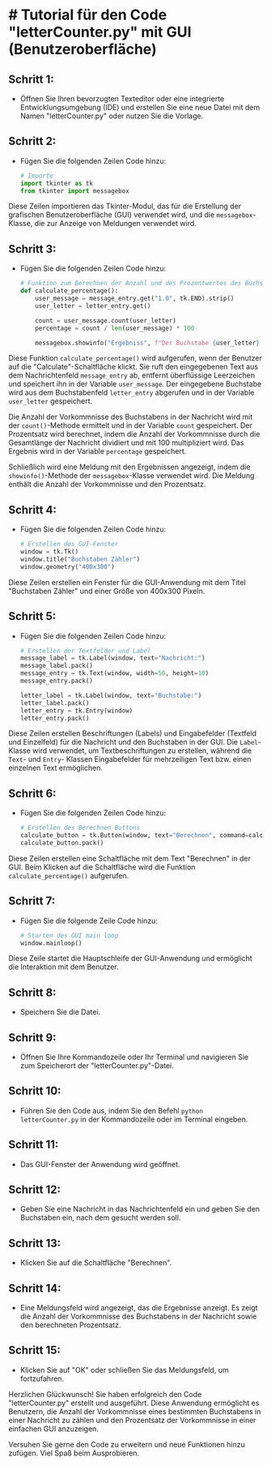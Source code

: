 # # Tutorial für den Code "letterCounter.py" mit GUI (Benutzeroberfläche)

## Schritt 1: 

- Öffnen Sie Ihren bevorzugten Texteditor oder eine integrierte Entwicklungsumgebung (IDE) und erstellen Sie eine neue Datei mit dem Namen "letterCounter.py" oder nutzen Sie die Vorlage.

## Schritt 2: 

- Fügen Sie die folgenden Zeilen Code hinzu:

    ```python
    # Importe
    import tkinter as tk
    from tkinter import messagebox

Diese Zeilen importieren das Tkinter-Modul, das für die Erstellung der grafischen Benutzeroberfläche (GUI) verwendet wird, und die `messagebox`-Klasse, die zur Anzeige von Meldungen verwendet wird.

## Schritt 3: 

- Fügen Sie die folgenden Zeilen Code hinzu:

    ```python
    # Funktion zum Berechnen der Anzahl und des Prozentwertes des Buchstabens
    def calculate_percentage():
        user_message = message_entry.get("1.0", tk.END).strip()
        user_letter = letter_entry.get()

        count = user_message.count(user_letter)
        percentage = count / len(user_message) * 100

        messagebox.showinfo("Ergebniss", f"Der Buchstabe {user_letter} kam {count} Mal in der Nachricht vor.\n\nDer Prozentsatz des Vorkommens des Buchstabens  {user_letter} in der Nachricht beträgt  {percentage:.2f}%.")

Diese Funktion `calculate_percentage()` wird aufgerufen, wenn der Benutzer auf die "Calculate"-Schaltfläche klickt. Sie ruft den eingegebenen Text aus dem Nachrichtenfeld `message_entry` ab, entfernt überflüssige Leerzeichen und speichert ihn in der Variable `user_message`. Der eingegebene Buchstabe wird aus dem Buchstabenfeld `letter_entry` abgerufen und in der Variable `user_letter` gespeichert.

Die Anzahl der Vorkommnisse des Buchstabens in der Nachricht wird mit der `count()`-Methode ermittelt und in der Variable `count` gespeichert. Der Prozentsatz wird berechnet, indem die Anzahl der Vorkommnisse durch die Gesamtlänge der Nachricht dividiert und mit 100 multipliziert wird. Das Ergebnis wird in der Variable `percentage` gespeichert.

Schließlich wird eine Meldung mit den Ergebnissen angezeigt, indem die `showinfo()`-Methode der `messagebox`-Klasse verwendet wird. Die Meldung enthält die Anzahl der Vorkommnisse und den Prozentsatz.

## Schritt 4: 

- Fügen Sie die folgenden Zeilen Code hinzu:

    ```python
    # Erstellen des GUI-Fenster
    window = tk.Tk()
    window.title("Buchstaben Zähler")
    window.geometry("400x300")

Diese Zeilen erstellen ein Fenster für die GUI-Anwendung mit dem Titel "Buchstaben Zähler" und einer Größe von 400x300 Pixeln.

## Schritt 5: 

- Fügen Sie die folgenden Zeilen Code hinzu:

    ```python
    # Erstellen der Textfelder und Label
    message_label = tk.Label(window, text="Nachricht:")
    message_label.pack()
    message_entry = tk.Text(window, width=50, height=10)
    message_entry.pack()

    letter_label = tk.Label(window, text="Buchstabe:")
    letter_label.pack()
    letter_entry = tk.Entry(window)
    letter_entry.pack()

Diese Zeilen erstellen Beschriftungen (Labels) und Eingabefelder (Textfeld und Einzelfeld) für die Nachricht und den Buchstaben in der GUI. Die `Label`-Klasse wird verwendet, um Textbeschriftungen zu erstellen, während die `Text`- und `Entry`- Klassen Eingabefelder für mehrzeiligen Text bzw. einen einzelnen Text ermöglichen.

## Schritt 6: 

- Fügen Sie die folgenden Zeilen Code hinzu:

    ```python
    # Erstellen des Berechnen Buttons
    calculate_button = tk.Button(window, text="Berechnen", command=calculate_percentage)
    calculate_button.pack()

Diese Zeilen erstellen eine Schaltfläche mit dem Text "Berechnen" in der GUI. Beim Klicken auf die Schaltfläche wird die Funktion `calculate_percentage()` aufgerufen.

## Schritt 7: 

- Fügen Sie die folgende Zeile Code hinzu:

    ```python
    # Starten des GUI main loop
    window.mainloop()

Diese Zeile startet die Hauptschleife der GUI-Anwendung und ermöglicht die Interaktion mit dem Benutzer.

## Schritt 8: 

- Speichern Sie die Datei.

## Schritt 9: 

- Öffnen Sie Ihre Kommandozeile oder Ihr Terminal und navigieren Sie zum Speicherort der "letterCounter.py"-Datei.

## Schritt 10: 

- Führen Sie den Code aus, indem Sie den Befehl `python letterCounter.py` in der Kommandozeile oder im Terminal eingeben.

## Schritt 11: 

- Das GUI-Fenster der Anwendung wird geöffnet.

## Schritt 12: 

- Geben Sie eine Nachricht in das Nachrichtenfeld ein und geben Sie den Buchstaben ein, nach dem gesucht werden soll.

## Schritt 13: 

- Klicken Sie auf die Schaltfläche "Berechnen".

## Schritt 14: 

- Eine Meldungsfeld wird angezeigt, das die Ergebnisse anzeigt. Es zeigt die Anzahl der Vorkommnisse des Buchstabens in der Nachricht sowie den berechneten Prozentsatz.

## Schritt 15: 

- Klicken Sie auf "OK" oder schließen Sie das Meldungsfeld, um fortzufahren.

Herzlichen Glückwunsch! Sie haben erfolgreich den Code "letterCounter.py" erstellt und ausgeführt. Diese Anwendung ermöglicht es Benutzern, die Anzahl der Vorkommnisse eines bestimmten Buchstabens in einer Nachricht zu zählen und den Prozentsatz der Vorkommnisse in einer einfachen GUI anzuzeigen.

Versuhen Sie gerne den Code zu erweitern und neue Funktionen hinzu zufügen. Viel Spaß beim Ausprobieren.